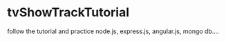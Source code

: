 tvShowTrackTutorial
===================

follow the tutorial and practice node.js, express.js, angular.js, mongo db....
